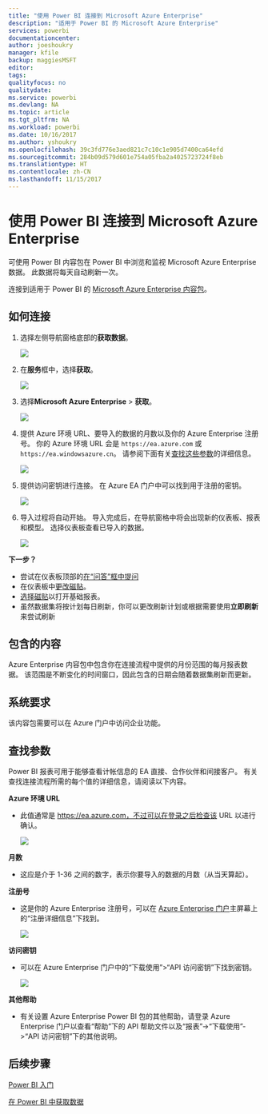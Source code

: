 ```yaml
---
title: "使用 Power BI 连接到 Microsoft Azure Enterprise"
description: "适用于 Power BI 的 Microsoft Azure Enterprise"
services: powerbi
documentationcenter: 
author: joeshoukry
manager: kfile
backup: maggiesMSFT
editor: 
tags: 
qualityfocus: no
qualitydate: 
ms.service: powerbi
ms.devlang: NA
ms.topic: article
ms.tgt_pltfrm: NA
ms.workload: powerbi
ms.date: 10/16/2017
ms.author: yshoukry
ms.openlocfilehash: 39c3fd776e3aed821c7c10c1e905d7400ca64efd
ms.sourcegitcommit: 284b09d579d601e754a05fba2a4025723724f8eb
ms.translationtype: HT
ms.contentlocale: zh-CN
ms.lasthandoff: 11/15/2017
---
```

# <a name="connect-to-microsoft-azure-enterprise-with-power-bi"></a>使用 Power BI 连接到 Microsoft Azure Enterprise
可使用 Power BI 内容包在 Power BI 中浏览和监视 Microsoft Azure Enterprise 数据。 此数据将每天自动刷新一次。

连接到适用于 Power BI 的 [Microsoft Azure Enterprise 内容包](https://app.powerbi.com/getdata/services/azure-enterprise)。

## <a name="how-to-connect"></a>如何连接
1. 选择左侧导航窗格底部的**获取数据**。
   
    ![](media/service-connect-to-azure-enterprise/getdata.png)
2. 在**服务**框中，选择**获取**。
   
   ![](media/service-connect-to-azure-enterprise/services.png)
3. 选择**Microsoft Azure Enterprise** \> **获取**。
   
   ![](media/service-connect-to-azure-enterprise/mazureenterprise.png)
4. 提供 Azure 环境 URL、要导入的数据的月数以及你的 Azure Enterprise 注册号。 你的 Azure 环境 URL 会是 `https://ea.azure.com` 或 `https://ea.windowsazure.cn`。 请参阅下面有关[查找这些参数](#FindingParams)的详细信息。
   
    ![](media/service-connect-to-azure-enterprise/params.png)
5. 提供访问密钥进行连接。 在 Azure EA 门户中可以找到用于注册的密钥。
   
    ![](media/service-connect-to-azure-enterprise/creds.png)
6. 导入过程将自动开始。 导入完成后，在导航窗格中将会出现新的仪表板、报表和模型。 选择仪表板查看已导入的数据。
   
   ![](media/service-connect-to-azure-enterprise/dashboard.png)

**下一步？**

* 尝试在仪表板顶部的[在“问答”框中提问](service-q-and-a.md)
* 在仪表板中[更改磁贴](service-dashboard-edit-tile.md)。
* [选择磁贴](service-dashboard-tiles.md)以打开基础报表。
* 虽然数据集将按计划每日刷新，你可以更改刷新计划或根据需要使用**立即刷新**来尝试刷新

## <a name="whats-included"></a>包含的内容
Azure Enterprise 内容包中包含你在连接流程中提供的月份范围的每月报表数据。 该范围是不断变化的时间窗口，因此包含的日期会随着数据集刷新而更新。

## <a name="system-requirements"></a>系统要求
该内容包需要可以在 Azure 门户中访问企业功能。

<a name="FindingParams"></a>

## <a name="finding-parameters"></a>查找参数
Power BI 报表可用于能够查看计帐信息的 EA 直接、合作伙伴和间接客户。 有关查找连接流程所需的每个值的详细信息，请阅读以下内容。

**Azure 环境 URL**

* 此值通常是 https://ea.azure.com，不过可以在登录之后检查该 URL 以进行确认。
  
    ![](media/service-connect-to-azure-enterprise/params3.png)

**月数**

* 这应是介于 1-36 之间的数字，表示你要导入的数据的月数（从当天算起）。

**注册号**

* 这是你的 Azure Enterprise 注册号，可以在 [Azure Enterprise 门户](https://ea.azure.com/)主屏幕上的“注册详细信息”下找到。
  
    ![](media/service-connect-to-azure-enterprise/params2.png)

**访问密钥**

* 可以在 Azure Enterprise 门户中的“下载使用”>“API 访问密钥”下找到密钥。
  
    ![](media/service-connect-to-azure-enterprise/creds2.png)

**其他帮助**

* 有关设置 Azure Enterprise Power BI 包的其他帮助，请登录 Azure Enterprise 门户以查看“帮助”下的 API 帮助文件以及“报表”->“下载使用”->“API 访问密钥”下的其他说明。

## <a name="next-steps"></a>后续步骤
[Power BI 入门](service-get-started.md)

[在 Power BI 中获取数据](service-get-data.md)

